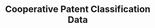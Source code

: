 ---
layout: default
bigquery: https://console.cloud.google.com/bigquery?p=patents-public-data&d=cpc&page=dataset
citation: '“Cooperative Patent Classification” by the EPO and USPTO, for public use. '
contributors: EPO, USPTO
cost: None
description: Cooperative Patent Classification Data contains the scheme and definitions
  of the Cooperative Patent Classification system for classifying patent documents.
  The CPC is the result of a partnership between the EPO and the USPTO in their joint
  effort to develop a common, internationally compatible classification system for
  technical documents, in particular patent publications, which will be used by both
  offices in the patent granting process
documentation: https://www.cooperativepatentclassification.org/cpcSchemeAndDefinitions
last_edit: 04/08/2022, 04:01:13
location: https://www.cooperativepatentclassification.org/index
maintained_by: USPTO, EPO
schema_fields:
- title_part
- residual_references
- symbol
- synonyms
- dateRevised
- application_references
- childGroups
- ipcConcordant
- status
- additional_only
- title_full
- sizeCache
- children
- notAllocatable
- child_groups
- titleFull
- glossary
- limiting_references
- titlePart
- breakdown_code
- not_allocatable
- ipc_concordant
- definition
- parents
- date_revised
- applicationReferences
- informative_references
- informativeReferences
- limitingReferences
- residualReferences
- level
- breakdownCode
shortname: cooperative_patent_classification
tags:
- patents
- science
title: Cooperative Patent Classification Data
uuid: 984374a7-16e9-4b35-9445-458daceb01bf
---